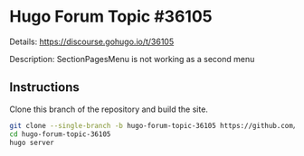 # Hugo Forum Topic #36105

Details: <https://discourse.gohugo.io/t/36105>

Description: SectionPagesMenu is not working as a second menu

## Instructions

Clone this branch of the repository and build the site.

```bash
git clone --single-branch -b hugo-forum-topic-36105 https://github.com/jmooring/hugo-testing hugo-forum-topic-36105
cd hugo-forum-topic-36105
hugo server
```
